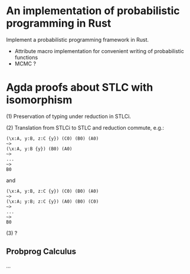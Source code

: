 # An implementation of probabilistic programming in Rust

Implement a probabilistic programming framework in Rust.

- Attribute macro implementation for convenient writing of probabilistic functions
- MCMC ?




# Agda proofs about STLC with isomorphism

(1) Preservation of typing under reduction in STLCi.

(2) Translation from STLCi to STLC and reduction commute, e.g.: 
```
(\x:A, y:B, z:C {y}) (C0) (B0) (A0)
~> 
(\x:A, y:B {y}) (B0) (A0)
~>
...
~>
B0
```
and
```
(\x:A, y:B, z:C {y}) (C0) (B0) (A0)
~>
(\x:A; y:B; z:C {y}) (A0) (B0) (C0)
~>
...
~>
B0
```

(3) ?

## Probprog Calculus

...
